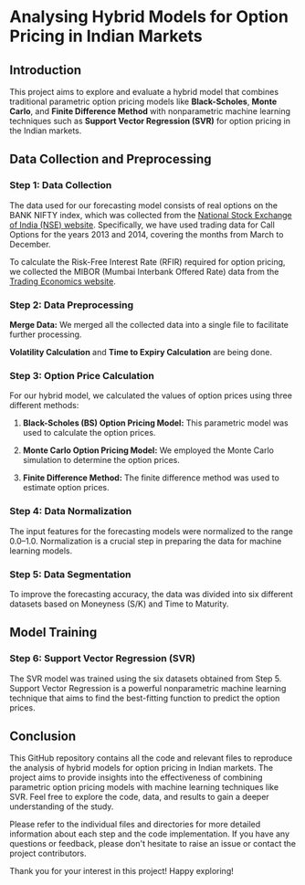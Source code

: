 # Analysing Hybrid Models for Option Pricing in Indian Markets

## Introduction

This project aims to explore and evaluate a hybrid model that combines traditional parametric option pricing models like **Black-Scholes**, **Monte Carlo**, and **Finite Difference Method** with nonparametric machine learning techniques such as **Support Vector Regression (SVR)** for option pricing in the Indian markets.

## Data Collection and Preprocessing

### Step 1: Data Collection

The data used for our forecasting model consists of real options on the BANK NIFTY index, which was collected from the [National Stock Exchange of India (NSE) website](http://www.nseindia.com). Specifically, we have used trading data for Call Options for the years 2013 and 2014, covering the months from March to December.

To calculate the Risk-Free Interest Rate (RFIR) required for option pricing, we collected the MIBOR (Mumbai Interbank Offered Rate) data from the [Trading Economics website](https://tradingeconomics.com/india/interbank-rate).

### Step 2: Data Preprocessing

**Merge Data:** We merged all the collected data into a single file to facilitate further processing.

**Volatility Calculation** and **Time to Expiry Calculation** are being done.

### Step 3: Option Price Calculation

For our hybrid model, we calculated the values of option prices using three different methods:

1. **Black-Scholes (BS) Option Pricing Model:** This parametric model was used to calculate the option prices.

2. **Monte Carlo Option Pricing Model:** We employed the Monte Carlo simulation to determine the option prices.

3. **Finite Difference Method:** The finite difference method was used to estimate option prices.

### Step 4: Data Normalization

The input features for the forecasting models were normalized to the range 0.0–1.0. Normalization is a crucial step in preparing the data for machine learning models.

### Step 5: Data Segmentation

To improve the forecasting accuracy, the data was divided into six different datasets based on Moneyness (S/K) and Time to Maturity.

## Model Training

### Step 6: Support Vector Regression (SVR)

The SVR model was trained using the six datasets obtained from Step 5. Support Vector Regression is a powerful nonparametric machine learning technique that aims to find the best-fitting function to predict the option prices.

## Conclusion

This GitHub repository contains all the code and relevant files to reproduce the analysis of hybrid models for option pricing in Indian markets. The project aims to provide insights into the effectiveness of combining parametric option pricing models with machine learning techniques like SVR. Feel free to explore the code, data, and results to gain a deeper understanding of the study.

Please refer to the individual files and directories for more detailed information about each step and the code implementation. If you have any questions or feedback, please don't hesitate to raise an issue or contact the project contributors.

Thank you for your interest in this project! Happy exploring!
